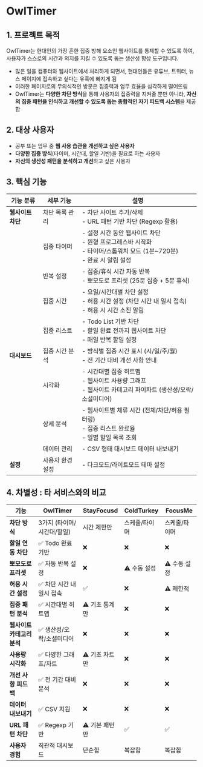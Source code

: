 # OwlTimer
## 1. 프로젝트 목적
OwlTimer는 현대인의 가장 흔한 집중 방해 요소인 웹사이트를 통제할 수 있도록 하여, 사용자가 스스로의 시간과 의지를 지킬 수 있도록 돕는 생산성 향상 도구입니다.
- 많은 일을 컴퓨터와 웹사이트에서 처리하게 되면서, 현대인들은 유튜브, 트위터, 뉴스 페이지에 접속하고 싶다는 유혹에 빠지게 됨
- 이러한 페이지로의 무의식적인 방문은 집중력과 업무 효율을 심각하게 떨어뜨림
- OwlTimer는 **다양한 차단 방식**을 통해 사용자의 집중력을 지켜줄 뿐만 아니라, **자신의 집중 패턴을 인식하고 개선할 수 있도록 돕는 종합적인 자기 피드백 시스템**을 제공함

## 2. 대상 사용자 
- 공부 또는 업무 중 **웹 사용 습관을 개선하고 싶은 사용자**
- **다양한 집중 방식**(타이머, 시간대, 할일 기반)을 필요로 하는 사용자
- **자신의 생산성 패턴을 분석하고 개선**하고 싶은 사용자

## 3. 핵심 기능
| 기능 분류       | 세부 기능        | 설명 |
|----------------|------------------|------|
| **웹사이트 차단** | 차단 목록 관리     | - 차단 사이트 추가/삭제<br>- URL 패턴 기반 차단 (Regexp 활용) |
|                | 집중 타이머       | - 설정 시간 동안 웹사이트 차단<br>- 원형 프로그레스바 시작화<br>- 타이머/스톱워치 모드 (1분~720분)<br>- 완료 시 알림 설정 |
|                | 반복 설정         | - 집중/휴식 시간 자동 반복<br>- 뽀모도로 프리셋 (25분 집중 + 5분 휴식) |
|                | 집중 시간         | - 요일/시간대별 차단 설정<br>- 허용 시간 설정 (차단 시간 내 일시 접속)<br>- 허용 시 시간 소진 알림 |
|                | 집중 리스트       | - Todo List 기반 차단<br>- 할일 완료 전까지 웹사이트 차단<br>- 매일 반복 할일 설정 |
| **대시보드**     | 집중 시간 분석     | - 방식별 집중 시간 표시 (시/일/주/월)<br>- 전 기간 대비 개선 사항 안내 |
|                | 시각화            | - 시간대별 집중 히트맵<br>- 웹사이트 사용량 그래프<br>- 웹사이트 카테고리 파이차트 (생산성/오락/소셜미디어) |
|                | 상세 분석         | - 웹사이트별 체류 시간 (전체/차단/허용 필터링)<br>- 집중 리스트 완료율<br>- 일별 할일 목록 조회 |
|                | 데이터 관리       | - CSV 형태 대시보드 데이터 내보내기 |
| **설정**        | 사용자 환경 설정   | - 다크모드/라이트모드 테마 설정 |


## 4. 차별성 : 타 서비스와의 비교
| 기능 | OwlTimer | StayFocusd | ColdTurkey | FocusMe |
|------|----------|------------|-------------|---------|
| **차단 방식** | 3가지 (타이머/시간대/할일) | 시간 제한만 | 스케줄/타이머 | 스케줄/타이머 |
| **할일 연동 차단** | ✅ Todo 완료 기반 | ❌ | ❌ | ❌ |
| **뽀모도로 프리셋** | ✅ 자동 반복 설정 | ❌ | ⚠️ 수동 설정 | ⚠️ 수동 설정 |
| **허용 시간 설정** | ✅ 차단 시간 내 일시 접속 | ✅ | ❌ | ⚠️ 제한적 |
| **집중 패턴 분석** | ✅ 시간대별 히트맵 | ⚠️ 기초 통계만 | ❌ | ❌ |
| **웹사이트 카테고리 분석** | ✅ 생산성/오락/소셜미디어 | ❌ | ❌ | ❌ |
| **사용량 시각화** | ✅ 다양한 그래프/차트 | ⚠️ 기초 차트만 | ❌ | ❌ |
| **개선 사항 피드백** | ✅ 전 기간 대비 분석 | ❌ | ❌ | ❌ |
| **데이터 내보내기** | ✅ CSV 지원 | ❌ | ❌ | ❌ |
| **URL 패턴 차단** | ✅ Regexp 기반 | ⚠️ 기본 패턴만 | ✅ | ✅ |
| **사용자 경험** | 직관적 대시보드 | 단순함 | 복잡함 | 복잡함 |
